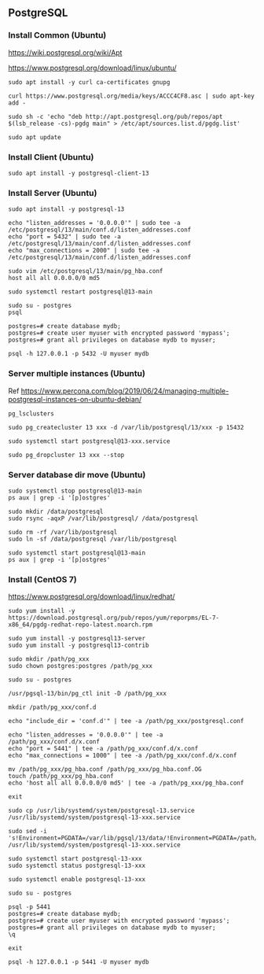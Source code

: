 ## PostgreSQL

### Install Common (Ubuntu)

https://wiki.postgresql.org/wiki/Apt

https://www.postgresql.org/download/linux/ubuntu/

```
sudo apt install -y curl ca-certificates gnupg

curl https://www.postgresql.org/media/keys/ACCC4CF8.asc | sudo apt-key add -

sudo sh -c 'echo "deb http://apt.postgresql.org/pub/repos/apt $(lsb_release -cs)-pgdg main" > /etc/apt/sources.list.d/pgdg.list'

sudo apt update
```

### Install Client (Ubuntu)

```
sudo apt install -y postgresql-client-13
```

### Install Server (Ubuntu)

```
sudo apt install -y postgresql-13

echo "listen_addresses = '0.0.0.0'" | sudo tee -a /etc/postgresql/13/main/conf.d/listen_addresses.conf
echo "port = 5432" | sudo tee -a /etc/postgresql/13/main/conf.d/listen_addresses.conf
echo "max_connections = 2000" | sudo tee -a /etc/postgresql/13/main/conf.d/listen_addresses.conf

sudo vim /etc/postgresql/13/main/pg_hba.conf
host all all 0.0.0.0/0 md5

sudo systemctl restart postgresql@13-main
```

```
sudo su - postgres
psql

postgres=# create database mydb;
postgres=# create user myuser with encrypted password 'mypass';
postgres=# grant all privileges on database mydb to myuser;
```

```
psql -h 127.0.0.1 -p 5432 -U myuser mydb
```

### Server multiple instances (Ubuntu)

Ref https://www.percona.com/blog/2019/06/24/managing-multiple-postgresql-instances-on-ubuntu-debian/

```
pg_lsclusters
```

```
sudo pg_createcluster 13 xxx -d /var/lib/postgresql/13/xxx -p 15432

sudo systemctl start postgresql@13-xxx.service
```

```
sudo pg_dropcluster 13 xxx --stop
```

### Server database dir move (Ubuntu)

```
sudo systemctl stop postgresql@13-main
ps aux | grep -i '[p]ostgres'

sudo mkdir /data/postgresql
sudo rsync -aqxP /var/lib/postgresql/ /data/postgresql

sudo rm -rf /var/lib/postgresql
sudo ln -sf /data/postgresql /var/lib/postgresql

sudo systemctl start postgresql@13-main
ps aux | grep -i '[p]ostgres'
```

### Install (CentOS 7)

https://www.postgresql.org/download/linux/redhat/

```
sudo yum install -y https://download.postgresql.org/pub/repos/yum/reporpms/EL-7-x86_64/pgdg-redhat-repo-latest.noarch.rpm

sudo yum install -y postgresql13-server
sudo yum install -y postgresql13-contrib
```

```
sudo mkdir /path/pg_xxx
sudo chown postgres:postgres /path/pg_xxx
```

```
sudo su - postgres

/usr/pgsql-13/bin/pg_ctl init -D /path/pg_xxx

mkdir /path/pg_xxx/conf.d

echo "include_dir = 'conf.d'" | tee -a /path/pg_xxx/postgresql.conf

echo "listen_addresses = '0.0.0.0'" | tee -a /path/pg_xxx/conf.d/x.conf
echo "port = 5441" | tee -a /path/pg_xxx/conf.d/x.conf
echo "max_connections = 1000" | tee -a /path/pg_xxx/conf.d/x.conf

mv /path/pg_xxx/pg_hba.conf /path/pg_xxx/pg_hba.conf.OG
touch /path/pg_xxx/pg_hba.conf
echo 'host all all 0.0.0.0/0 md5' | tee -a /path/pg_xxx/pg_hba.conf

exit
```

```
sudo cp /usr/lib/systemd/system/postgresql-13.service /usr/lib/systemd/system/postgresql-13-xxx.service

sudo sed -i 's!Environment=PGDATA=/var/lib/pgsql/13/data/!Environment=PGDATA=/path/pg_xxx/!' /usr/lib/systemd/system/postgresql-13-xxx.service

sudo systemctl start postgresql-13-xxx
sudo systemctl status postgresql-13-xxx

sudo systemctl enable postgresql-13-xxx
```

```
sudo su - postgres

psql -p 5441
postgres=# create database mydb;
postgres=# create user myuser with encrypted password 'mypass';
postgres=# grant all privileges on database mydb to myuser;
\q

exit
```

```
psql -h 127.0.0.1 -p 5441 -U myuser mydb
```
